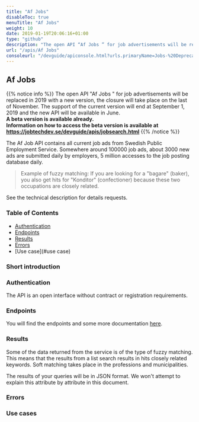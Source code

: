 ```yaml
---
title: "Af Jobs"
disableToc: true
menuTitle: "Af Jobs"
weight: 10
date: 2019-01-19T20:06:16+01:00
type: "github"
description: "The open API “Af Jobs ” for job advertisements will be replaced in 2019 with a new version, the closure will take place on the last of November. The support of the current version will end at September 1, 2019 "
url: "/apis/Af Jobs"   
consoleurl: "/devguide/apiconsole.html?urls.primaryName=Jobs-%20Deprecated"        
---
```


## Af Jobs

{{% notice info %}}
The open API "Af Jobs " for job advertisements will be replaced in 2019 with a new version, 
the closure will take place on the last of November. The support of the current version will end at September 1, 2019 and the new API will be available in June.   
**A beta version is available already.  
Information on how to access the beta version is available at https://jobtechdev.se/devguide/apis/jobsearch.html**
{{% /notice %}}



The Af Job API contains all current job ads from Swedish Public Employment Service. Somewhere around 100000 job ads, about 3000 new ads are submitted daily by employers, 5 million accesses to the job posting database daily.


>Example of fuzzy matching:
If you are looking for a "bagare" (baker), you also get hits for "Konditor" (confectioner) because these two occupations are closely related.

See the technical description for details requests.





### Table of Contents

* [Authentication](#authentication)
* [Endpoints](#endpoints)
* [Results](#results)
* [Errors](#errors)
* [Use case](#use case)

### Short introduction


### Authentication

The API is an open interface without contract or registration requirements. 




### Endpoints
You will find the endpoints and some more documentation [here](/pdf/Teknisk_beskrivning_af_jobs.pdf).


### Results
Some of the data returned from the service is of the type of fuzzy matching.
This means that the results from a list search results in hits closely related keywords. 
Soft matching takes place in the professions and municipalities.

The results of your queries will be in JSON format. We won't attempt to explain this attribute by attribute in this document. 


### Errors




### Use cases
